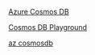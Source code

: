 [Azure Cosmos DB](https://docs.microsoft.com/de-at/azure/cosmos-db/)

[Cosmos DB Playground](https://www.documentdb.com/sql/demo)

[az cosmosdb](https://docs.microsoft.com/en-us/cli/azure/cosmosdb?view=azure-cli-latest)
